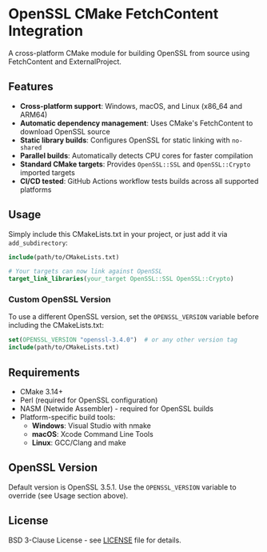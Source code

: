# OpenSSL CMake FetchContent Integration

A cross-platform CMake module for building OpenSSL from source using FetchContent and ExternalProject.

## Features

- **Cross-platform support**: Windows, macOS, and Linux (x86_64 and ARM64)
- **Automatic dependency management**: Uses CMake's FetchContent to download OpenSSL source
- **Static library builds**: Configures OpenSSL for static linking with `no-shared`
- **Parallel builds**: Automatically detects CPU cores for faster compilation
- **Standard CMake targets**: Provides `OpenSSL::SSL` and `OpenSSL::Crypto` imported targets
- **CI/CD tested**: GitHub Actions workflow tests builds across all supported platforms

## Usage

Simply include this CMakeLists.txt in your project, or just add it via `add_subdirectory`:

```cmake
include(path/to/CMakeLists.txt)

# Your targets can now link against OpenSSL
target_link_libraries(your_target OpenSSL::SSL OpenSSL::Crypto)
```

### Custom OpenSSL Version

To use a different OpenSSL version, set the `OPENSSL_VERSION` variable before including the CMakeLists.txt:

```cmake
set(OPENSSL_VERSION "openssl-3.4.0")  # or any other version tag
include(path/to/CMakeLists.txt)
```

## Requirements

- CMake 3.14+
- Perl (required for OpenSSL configuration)
- NASM (Netwide Assembler) - required for OpenSSL builds
- Platform-specific build tools:
  - **Windows**: Visual Studio with nmake
  - **macOS**: Xcode Command Line Tools
  - **Linux**: GCC/Clang and make

## OpenSSL Version

Default version is OpenSSL 3.5.1. Use the `OPENSSL_VERSION` variable to override (see Usage section above).

## License

BSD 3-Clause License - see [LICENSE](LICENSE) file for details.
